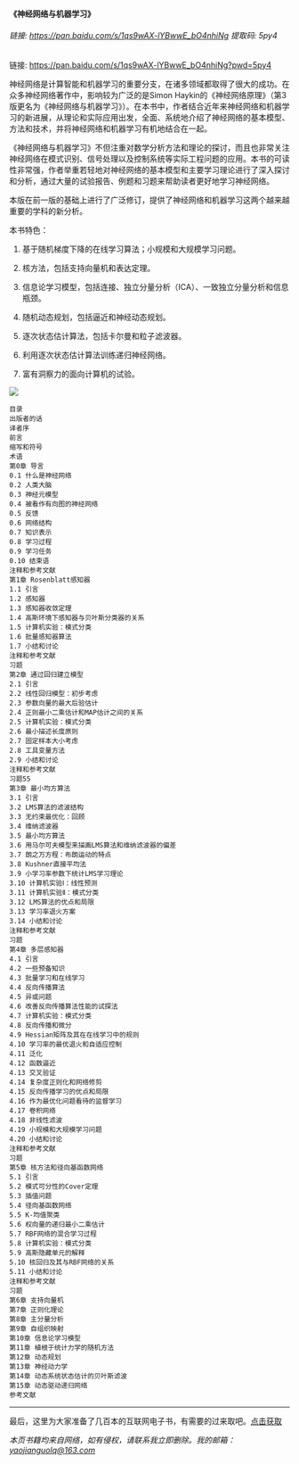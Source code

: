 #### 《神经网络与机器学习》

###### 链接: https://pan.baidu.com/s/1qs9wAX-lYBwwE_bO4nhiNg 提取码: 5py4

链接: https://pan.baidu.com/s/1qs9wAX-lYBwwE_bO4nhiNg?pwd=5py4


神经网络是计算智能和机器学习的重要分支，在诸多领域都取得了很大的成功。在众多神经网络著作中，影响较为广泛的是Simon Haykin的《神经网络原理》（第3版更名为《神经网络与机器学习》）。在本书中，作者结合近年来神经网络和机器学习的新进展，从理论和实际应用出发，全面、系统地介绍了神经网络的基本模型、方法和技术，并将神经网络和机器学习有机地结合在一起。

《神经网络与机器学习》不但注重对数学分析方法和理论的探讨，而且也非常关注神经网络在模式识别、信号处理以及控制系统等实际工程问题的应用。本书的可读性非常强，作者举重若轻地对神经网络的基本模型和主要学习理论进行了深入探讨和分析，通过大量的试验报告、例题和习题来帮助读者更好地学习神经网络。

本版在前一版的基础上进行了广泛修订，提供了神经网络和机器学习这两个越来越重要的学科的新分析。

本书特色：

1. 基于随机梯度下降的在线学习算法；小规模和大规模学习问题。

2. 核方法，包括支持向量机和表达定理。

3. 信息论学习模型，包括连接、独立分量分析（ICA）、一致独立分量分析和信息瓶颈。

4. 随机动态规划，包括逼近和神经动态规划。

5. 逐次状态估计算法，包括卡尔曼和粒子滤波器。

6. 利用逐次状态估计算法训练递归神经网络。

7. 富有洞察力的面向计算机的试验。


![](https://img2020.cnblogs.com/blog/2193560/202101/2193560-20210104163313099-634225230.png)


```
目录
出版者的话
译者序
前言
缩写和符号
术语
第0章 导言
0.1 什么是神经网络
0.2 人类大脑
0.3 神经元模型
0.4 被看作有向图的神经网络
0.5 反馈
0.6 网络结构
0.7 知识表示
0.8 学习过程
0.9 学习任务
0.10 结束语
注释和参考文献
第1章 Rosenblatt感知器
1.1 引言
1.2 感知器
1.3 感知器收敛定理
1.4 高斯环境下感知器与贝叶斯分类器的关系
1.5 计算机实验：模式分类
1.6 批量感知器算法
1.7 小结和讨论
注释和参考文献
习题
第2章 通过回归建立模型
2.1 引言
2.2 线性回归模型：初步考虑
2.3 参数向量的最大后验估计
2.4 正则最小二乘估计和MAP估计之间的关系
2.5 计算机实验：模式分类
2.6 最小描述长度原则
2.7 固定样本大小考虑
2.8 工具变量方法
2.9 小结和讨论
注释和参考文献
习题55
第3章 最小均方算法
3.1 引言
3.2 LMS算法的滤波结构
3.3 无约束最优化：回顾
3.4 维纳滤波器
3.5 最小均方算法
3.6 用马尔可夫模型来描画LMS算法和维纳滤波器的偏差
3.7 朗之万方程：布朗运动的特点
3.8 Kushner直接平均法
3.9 小学习率参数下统计LMS学习理论
3.10 计算机实验Ⅰ：线性预测
3.11 计算机实验Ⅱ：模式分类
3.12 LMS算法的优点和局限
3.13 学习率退火方案
3.14 小结和讨论
注释和参考文献
习题
第4章 多层感知器
4.1 引言
4.2 一些预备知识
4.3 批量学习和在线学习
4.4 反向传播算法
4.5 异或问题
4.6 改善反向传播算法性能的试探法
4.7 计算机实验：模式分类
4.8 反向传播和微分
4.9 Hessian矩阵及其在在线学习中的规则
4.10 学习率的最优退火和自适应控制
4.11 泛化
4.12 函数逼近
4.13 交叉验证
4.14 复杂度正则化和网络修剪
4.15 反向传播学习的优点和局限
4.16 作为最优化问题看待的监督学习
4.17 卷积网络
4.18 非线性滤波
4.19 小规模和大规模学习问题
4.20 小结和讨论
注释和参考文献
习题
第5章 核方法和径向基函数网络
5.1 引言
5.2 模式可分性的Cover定理
5.3 插值问题
5.4 径向基函数网络
5.5 K-均值聚类
5.6 权向量的递归最小二乘估计
5.7 RBF网络的混合学习过程
5.8 计算机实验：模式分类
5.9 高斯隐藏单元的解释
5.10 核回归及其与RBF网络的关系
5.11 小结和讨论
注释和参考文献
习题
第6章 支持向量机
第7章 正则化理论
第8章 主分量分析
第9章 自组织映射
第10章 信息论学习模型
第11章 植根于统计力学的随机方法
第12章 动态规划
第13章 神经动力学
第14章 动态系统状态估计的贝叶斯滤波
第15章 动态驱动递归网络
参考文献

```




***

最后，这里为大家准备了几百本的互联网电子书，有需要的过来取吧。[点击获取](https://mp.weixin.qq.com/s/dFqVQ2qJxvQ0YrIlPISJuw)

*本页书籍均来自网络，如有侵权，请联系我立即删除。我的邮箱：yaojianguolq@163.com*



